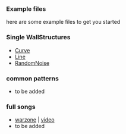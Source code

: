 ### Example files

here are some example files to get you started

### Single WallStructures

- [Curve](https://github.com/spookyGh0st/beatwalls/tree/master/examples/wallStructures/Curve.md)
- [Line](https://github.com/spookyGh0st/beatwalls/tree/master/examples/wallStructures/Line.md)
- [RandomNoise](https://github.com/spookyGh0st/beatwalls/tree/master/examples/wallStructures/Line.md)
 
### common patterns

- to be added

### full songs

- [warzone](https://github.com/spookyGh0st/beatwalls/tree/master/examples/warzone)  |   [video](https://www.youtube.com/watch?v=6UwEjc6VGyM)
- to be added
